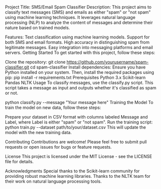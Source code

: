 Project Title:
SMS/Email Spam Classifier
Description:
This project aims to classify text messages (SMS) and emails as either "spam" or "not spam" using machine learning techniques. It leverages natural language processing (NLP) to analyze the content of messages and determine their nature based on trained models.

Features:
Text classification using machine learning models.
Support for both SMS and email formats.
High accuracy in distinguishing spam from legitimate messages.
Easy integration into messaging platforms and email servers.
Getting Started
To get started with this project, follow these steps:

Clone the repository:
git clone https://github.com/yourusername/spam-classifier.git
cd spam-classifier
Install dependencies: Ensure you have Python installed on your system. Then, install the required packages using pip:
pip install -r requirements.txt
Prerequisites
Python 3.x
Scikit-learn
Pandas
NLTK
Usage
To classify messages, use the classify.py script. This script takes a message as input and outputs whether it's classified as spam or not.

python classify.py --message "Your message here"
Training the Model
To train the model on new data, follow these steps:

Prepare your dataset in CSV format with columns labeled Message and Label, where Label is either "spam" or "not spam".
Run the training script:
python train.py --dataset path/to/your/dataset.csv
This will update the model with the new training data.

Contributing
Contributions are welcome! Please feel free to submit pull requests or open issues for bugs or feature requests.

License
This project is licensed under the MIT License - see the LICENSE file for details.

Acknowledgments
Special thanks to the Scikit-learn community for providing robust machine learning libraries.
Thanks to the NLTK team for their work on natural language processing tools.
